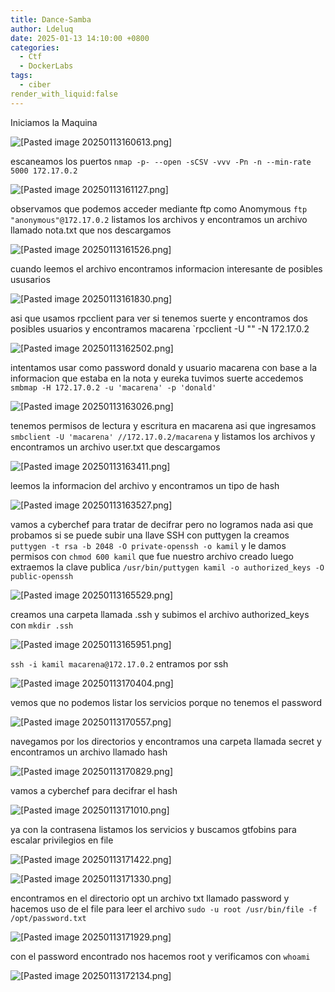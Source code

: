 ```yaml
---
title: Dance-Samba
author: Ldeluq
date: 2025-01-13 14:10:00 +0800
categories:
  - Ctf
  - DockerLabs
tags:
  - ciber
render_with_liquid:false
---
```

Iniciamos la Maquina 

![[Pasted image 20250113160613.png]](/imagenes/Pasted%20image%2020250113160613.png)

escaneamos los puertos `nmap -p- --open -sCSV -vvv -Pn -n --min-rate 5000 172.17.0.2`

![[Pasted image 20250113161127.png]](/imagenes/Pasted%20image%2020250113161127.png)

observamos que podemos acceder mediante ftp como Anomymous `ftp "anonymous"@172.17.0.2`  listamos los archivos y encontramos un archivo llamado nota.txt que nos descargamos 

![[Pasted image 20250113161526.png]](/imagenes/Pasted%20image%2020250113161526.png)

cuando leemos el archivo encontramos informacion interesante de posibles ususarios

![[Pasted image 20250113161830.png]](/imagenes/Pasted%20image%2020250113161830.png)


asi que usamos rpcclient para ver si tenemos suerte y encontramos dos posibles usuarios y encontramos macarena  `rpcclient -U "" -N 172.17.0.2

![[Pasted image 20250113162502.png]](/imagenes/Pasted%20image%2020250113162502.png)

intentamos usar como password donald y usuario macarena con base a la informacion que estaba en la nota y eureka tuvimos suerte accedemos `smbmap -H 172.17.0.2 -u 'macarena' -p 'donald'`

![[Pasted image 20250113163026.png]](/imagenes/Pasted%20image%2020250113163026.png)

tenemos permisos de lectura y escritura en macarena asi que ingresamos `smbclient -U 'macarena' //172.17.0.2/macarena` y listamos los archivos y encontramos un archivo user.txt que descargamos 

![[Pasted image 20250113163411.png]](/imagenes/Pasted%20image%2020250113163411.png)

leemos la informacion del archivo y encontramos un tipo de hash 

![[Pasted image 20250113163527.png]](/imagenes/Pasted%20image%2020250113163527.png)

vamos a cyberchef para tratar de decifrar pero no logramos nada asi que probamos si se puede subir una llave SSH con puttygen la creamos  `puttygen -t rsa -b 2048 -O private-openssh -o kamil`       y le damos permisos con `chmod 600 kamil` que fue nuestro archivo creado luego extraemos la clave publica `/usr/bin/puttygen kamil -o authorized_keys -O public-openssh`

![[Pasted image 20250113165529.png]](/imagenes/Pasted%20image%2020250113165529.png)

creamos una carpeta llamada .ssh y subimos el archivo authorized_keys con `mkdir .ssh` 

![[Pasted image 20250113165951.png]](/imagenes/Pasted%20image%2020250113165951.png)

`ssh -i kamil macarena@172.17.0.2`    entramos por ssh 

![[Pasted image 20250113170404.png]](/imagenes/Pasted%20image%2020250113170404.png)

vemos que no podemos listar los servicios porque no tenemos el password

![[Pasted image 20250113170557.png]](/imagenes/Pasted%20image%2020250113170557.png)

navegamos por los directorios y encontramos una carpeta llamada secret y encontramos un archivo llamado hash 

![[Pasted image 20250113170829.png]](/imagenes/Pasted%20image%2020250113170829.png)

vamos a cyberchef para decifrar el hash 

![[Pasted image 20250113171010.png]](/imagenes/Pasted%20image%2020250113171010.png)

ya con la contrasena listamos los servicios y buscamos gtfobins para escalar privilegios en file 

![[Pasted image 20250113171422.png]](/imagenes/Pasted%20image%2020250113171422.png)

![[Pasted image 20250113171330.png]](/imagenes/Pasted%20image%2020250113171330.png)

encontramos en el directorio opt un archivo txt llamado password y hacemos uso de el file para leer el archivo `sudo -u root /usr/bin/file -f /opt/password.txt`

![[Pasted image 20250113171929.png]](/imagenes/Pasted%20image%2020250113171929.png)

con el password encontrado nos hacemos root y verificamos con `whoami` 

![[Pasted image 20250113172134.png]](/imagenes/Pasted%20image%2020250113172134.png)
